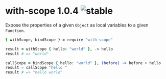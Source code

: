 
# with-scope 1.0.4 ![stable](https://img.shields.io/badge/stability-stable-4EBA0F.svg?style=flat)

Expose the properties of a given `Object` as local variables to a given `Function`.

```coffee
{ withScope, bindScope } = require "with-scope"

result = withScope { hello: "world" }, -> hello
result # => "world"

callScope = bindScope { hello: "world" }, (before) -> before + hello
result = callScope "hello "
result # => "hello world"
```
